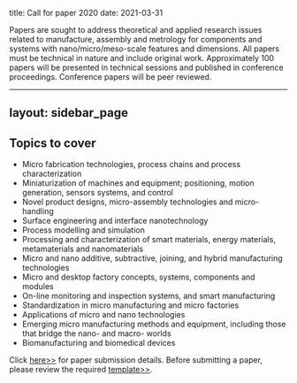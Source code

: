 title: Call for paper 2020
date: 2021-03-31

Papers are sought to address theoretical and applied research issues related to manufacture, assembly and metrology for components and systems with nano/micro/meso-scale features and dimensions.
All papers must be technical in nature and include original work. Approximately 100 papers will be presented in technical sessions and published in conference proceedings. Conference papers will be peer reviewed.

---
layout: sidebar_page
---

## Topics to cover

<ul>
    <li>Micro fabrication technologies, process chains and process characterization</li>
    <li>Miniaturization of machines and equipment; positioning, motion generation, sensors systems, and control</li>
    <li>Novel product designs, micro-assembly technologies and micro-handling</li>
    <li>Surface engineering and interface nanotechnology</li>
    <li>Process modelling and simulation</li>
    <li>Processing and characterization of smart materials, energy materials, metamaterials and nanomaterials</li>
    <li>Micro and nano additive, subtractive, joining, and hybrid manufacturing technologies</li>
    <li>Micro and desktop factory concepts, systems, components and modules</li>
    <li>On-line monitoring and inspection systems, and smart manufacturing</li>
    <li>Standardization in micro manufacturing and micro factories</li>
    <li>Applications of micro and nano technologies</li>
    <li>Emerging micro manufacturing methods and equipment, including those that bridge the nano- and macro- worlds</li>
    <li>Biomanufacturing and biomedical devices</li>
</ul>

Click [here>>](https://www.me.iitb.ac.in/~wcmnm/Call_for_papers.pdf) for paper submission details.
Before submitting a paper, please review the required [template>>](/assets/files/WCMNM_paper_template_1.docx).